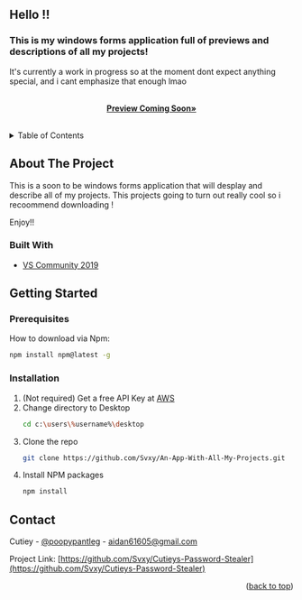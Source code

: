 ## Hello !!

### This is my windows forms application full of previews and descriptions of all my projects!

It's currently a work in progress so at the moment dont expect anything special, and i cant emphasize that enough lmao

<div id="top"></div>



  <p align="center">
    <br />
    <a href="https://github.com/Svxy/An-App-With-All-My-Projects"><strong>Preview Coming Soon»</strong></a>
    <br />
    <br />
  </p>
</div>



<!-- TABLE OF CONTENTS -->
<details>
  <summary>Table of Contents</summary>
  <ol>
    <li>
      <a href="#about-the-project">About The Project</a>
      <ul>
        <li><a href="#built-with">Built With</a></li>
      </ul>
    </li>
    <li>
      <a href="#getting-started">Getting Started</a>
      <ul>
        <li><a href="#prerequisites">Prerequisites</a></li>
        <li><a href="#installation">Installation</a></li>
      </ul>
    </li>
    <li><a href="#contact">Contact</a></li>
  </ol>
</details>



<!-- ABOUT THE PROJECT -->
## About The Project

This is a soon to be windows forms application that will desplay and describe all of my projects.
This projects going to turn out really cool so i recoommend downloading !

Enjoy!!



### Built With

* [VS Community 2019](https://visualstudio.microsoft.com/)




<!-- GETTING STARTED -->
## Getting Started


### Prerequisites

How to download via Npm:
  ```sh
  npm install npm@latest -g
  ```

### Installation

1. (Not required) Get a free API Key at [AWS](https://aws.amazon.com/?nc2=h_lg)
2. Change directory to Desktop
   ```sh
   cd c:\users\%username%\desktop
   ```
4. Clone the repo
   ```sh
   git clone https://github.com/Svxy/An-App-With-All-My-Projects.git
   ```
4. Install NPM packages
   ```sh
   npm install
   ```


<!-- CONTACT -->
## Contact

Cutiey - [@poopypantleg](https://twitter.com/poopypantleg) - aidan61605@gmail.com

Project Link: [https://github.com/Svxy/Cutieys-Password-Stealer](https://github.com/Svxy/Cutieys-Password-Stealer)

<p align="right">(<a href="#top">back to top</a>)</p>
